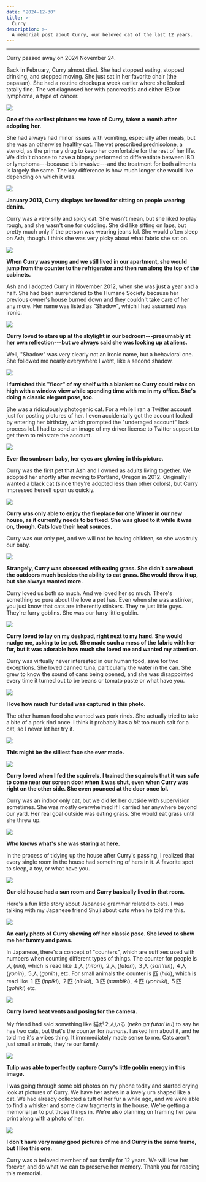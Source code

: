 ```yaml
---
date: "2024-12-30"
title: >-
  Curry
description: >-
  A memorial post about Curry, our beloved cat of the last 12 years.
---
```


---

Curry passed away on 2024 November 24.

Back in February, Curry almost died. She had stopped eating, stopped drinking,
and stopped moving. She just sat in her favorite chair (the papasan). She had a
routine checkup a week earlier where she looked totally fine. The vet diagnosed
her with pancreatitis and either IBD or lymphoma, a type of cancer.

![](2012-dec.webp)

**One of the earliest pictures we have of Curry, taken a month after adopting
her.**

She had always had minor issues with vomiting, especially after meals, but she
was an otherwise healthy cat. The vet prescribed prednisolone, a steroid, as the
primary drug to keep her comfortable for the rest of her life. We didn't choose
to have a biopsy performed to differentiate between IBD or lymphoma---because
it's invasive---and the treatment for both ailments is largely the same. The key
difference is how much longer she would live depending on which it was.

![](2013-jan.webp)

**January 2013, Curry displays her loved for sitting on people wearing denim.**

Curry was a very silly and spicy cat. She wasn't mean, but she liked to play
rough, and she wasn't one for cuddling. She did like sitting on laps, but pretty
much only if the person was wearing jeans lol. She would often sleep on Ash,
though. I think she was very picky about what fabric she sat on.

![](high.webp)

**When Curry was young and we still lived in our apartment, she would jump from
the counter to the refrigerator and then run along the top of the cabinets.**

Ash and I adopted Curry in November 2012, when she was just a year and a half.
She had been surrendered to the Humane Society because her previous owner's
house burned down and they couldn't take care of her any more. Her name was
listed as "Shadow", which I had assumed was ironic.

![](aliens.webp)

**Curry loved to stare up at the skylight in our bedroom---presumably at her own
reflection---but we always said she was looking up at aliens.**

Well, "Shadow" was very clearly not an ironic name, but a behavioral one. She
followed me nearly everywhere I went, like a second shadow.

![](elegant.webp)

**I furnished this "floor" of my shelf with a blanket so Curry could relax on
high with a window view while spending time with me in my office. She's doing a
classic elegant pose, too.**

She was a ridiculously photogenic cat. For a while I ran a Twitter account just
for posting pictures of her. I even accidentally got the account locked by
entering her birthday, which prompted the "underaged account" lock process lol.
I had to send an image of my driver license to Twitter support to get them to
reinstate the account.

![](eyes.webp)

**Ever the sunbeam baby, her eyes are glowing in this picture.**

Curry was the first pet that Ash and I owned as adults living together. We
adopted her shortly after moving to Portland, Oregon in 2012. Originally I
wanted a black cat (since they're adopted less than other colors), but Curry
impressed herself upon us quickly.

![](fireplace.webp)

**Curry was only able to enjoy the fireplace for one Winter in our new house, as
it currently needs to be fixed. She was glued to it while it was on, though.
Cats love their heat sources.**

Curry was our only pet, and we will not be having children, so she was truly our
baby.

![](grass.webp)

**Strangely, Curry was obsessed with eating grass. She didn't care about the
outdoors much besides the ability to eat grass. She would throw it up, but she
always wanted more.**

Curry loved us both so much. And we loved her so much. There's something so pure
about the love a pet has. Even when she was a stinker, you just know that cats
are inherently stinkers. They're just little guys. They're furry goblins. She
was our furry little goblin.

![](meow.webp)

**Curry loved to lay on my deskpad, right next to my hand. She would nudge me,
asking to be pet. She made such a mess of the fabric with her fur, but it was
adorable how much she loved me and wanted my attention.**

Curry was virtually never interested in our human food, save for two exceptions.
She loved canned tuna, particularly the water in the can. She grew to know the
sound of cans being opened, and she was disappointed every time it turned out to
be beans or tomato paste or what have you.

![](near.webp)

**I love how much fur detail was captured in this photo.**

The other human food she wanted was pork rinds. She actually tried to take a
bite of a pork rind once. I think it probably has a _bit_ too much salt for a
cat, so I never let her try it.

![](silly-face.webp)

**This might be the silliest face she ever made.**

![](squirrel.webp)

**Curry loved when I fed the squirrels. I trained the squirrels that it was safe
to come near our screen door when it was shut, even when Curry was right on the
other side. She even pounced at the door once lol.**

Curry was an indoor only cat, but we did let her outside with supervision
sometimes. She was mostly overwhelmed if I carried her anywhere beyond our yard.
Her real goal outside was eating grass. She would eat grass until she threw up.

![](staring.webp)

**Who knows what's she was staring at here.**

In the process of tidying up the house after Curry's passing, I realized that
every single room in the house had something of hers in it. A favorite spot to
sleep, a toy, or what have you.

![](sun.webp)

**Our old house had a sun room and Curry basically lived in that room.**

Here's a fun little story about Japanese grammar related to cats. I was talking
with my Japanese friend Shuji about cats when he told me this.

![](the-pose.webp)

**An early photo of Curry showing off her classic pose. She loved to show me her
tummy and paws.**

In Japanese, there's a concept of "counters", which are suffixes used with
numbers when counting different types of things. The counter for people is 人
(_nin_), which is read like １人 (_hitori_), ２人 (_futari_), ３人 (_san'nin_),
４人 (_yonin_), ５人 (_gonin_), etc. For small animals the counter is 匹
(_hiki_), which is read like １匹 (_ippiki_), ２匹 (_nihiki_), ３匹 (_sambiki_),
４匹 (_yonhiki_), ５匹 (_gohiki_) etc.

![](vent.webp)

**Curry loved heat vents and posing for the camera.**

My friend had said something like 猫が２人いる (_neko ga futari iru_) to say he
has two cats, but that's the counter for _humans_. I asked him about it, and he
told me it's a vibes thing. It immmediately made sense to me. Cats aren't just
small animals, they're our family.

![](art.webp)

**[Tulip](https://platinumtulip.net/) was able to perfectly capture Curry's
little goblin energy in this image.**

I was going through some old photos on my phone today and started crying look at
pictures of Curry. We have her ashes in a lovely urn shaped like a cat. We had
already collected a tuft of her fur a while ago, and we were able to find a
whisker and some claw fragments in the house. We're getting a memorial jar to
put those things in. We're also planning on framing her paw print along with a
photo of her.

![](us.webp)

**I don't have very many good pictures of me and Curry in the same frame, but I
like this one.**

Curry was a beloved member of our family for 12 years. We will love her forever,
and do what we can to preserve her memory. Thank you for reading this memorial.
